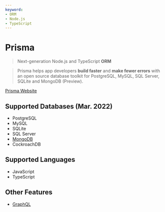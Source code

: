 ```yaml
---
keyword: 
- ORM
- Node.js
- TypeScript
---
```

# Prisma
> Next-generation Node.js and TypeScript **ORM**

> Prisma helps app developers **build faster** and **make fewer errors** with an open source database toolkit for PostgreSQL, MySQL, SQL Server, SQLite and MongoDB (Preview).

[Prisma Website](https://www.prisma.io/)

## Supported Databases (Mar. 2022)
- PostgreSQL
- MySQL
- SQLite
- SQL Server
- [MongoDB](./MongoDB.md)
- CockroachDB

## Supported Languages
- JavaScript
- TypeScript

## Other Features
- [GraphQL](https://www.prisma.io/graphql)

